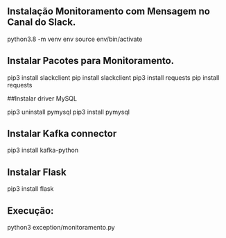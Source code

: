 ## Instalação Monitoramento com Mensagem no Canal do Slack.

python3.8 -m venv env
source env/bin/activate

## Instalar Pacotes para Monitoramento.

pip3 install slackclient
pip install slackclient
pip3 install requests
pip install requests

##Instalar driver MySQL

pip3 uninstall pymysql
pip3 install pymysql

## Instalar Kafka connector

pip3 install kafka-python

## Instalar Flask

pip3 install flask


## Execução:
python3 exception/monitoramento.py